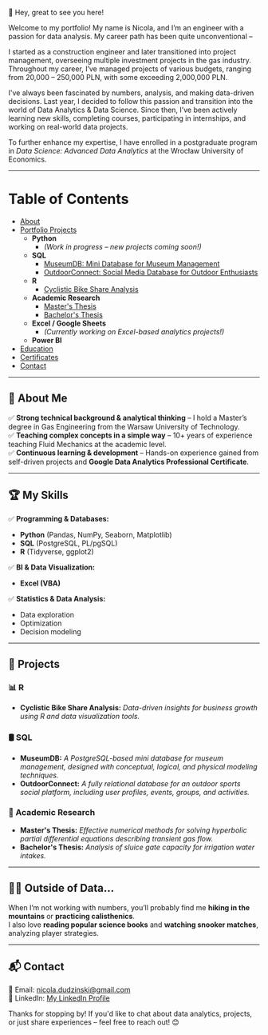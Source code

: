 
👋 Hey, great to see you here!

Welcome to my portfolio! My name is Nicola, and I’m an engineer with a passion for data analysis. My career path has been quite unconventional – 

I started as a construction engineer and later transitioned into project management, overseeing multiple investment projects in the gas industry. 
Throughout my career, I’ve managed projects of various budgets, ranging from 20,000 – 250,000 PLN, with some exceeding 2,000,000 PLN.

I've always been fascinated by numbers, analysis, and making data-driven decisions. Last year, I decided to follow this passion and transition into the 
world of Data Analytics & Data Science. Since then, I’ve been actively learning new skills, completing courses, participating in internships, and working 
on real-world data projects.

To further enhance my expertise, I have enrolled in a postgraduate program in *Data Science: Advanced Data Analytics* at the Wrocław University of Economics.

---

# Table of Contents

- [About](#about)
- [Portfolio Projects](#portfolio-projects)
  - **Python**
    - *(Work in progress – new projects coming soon!)*
  - **SQL**
    - [MuseumDB: Mini Database for Museum Management](#museumdb-mini-database-for-museum-management)
    - [OutdoorConnect: Social Media Database for Outdoor Enthusiasts](#outdoorconnect-social-media-database-for-outdoor-enthusiasts)
  - **R**
    - [Cyclistic Bike Share Analysis](#cyclistic-bike-share-analysis)
  - **Academic Research**
    - [Master's Thesis](#masters-thesis)
    - [Bachelor's Thesis](#bachelors-thesis)
  - **Excel / Google Sheets**
    - *(Currently working on Excel-based analytics projects!)*
  - **Power BI**
- [Education](#education)
- [Certificates](#certificates)
- [Contact](#contact)

---

## 📌 About Me

✅ **Strong technical background & analytical thinking** – I hold a Master’s degree in Gas Engineering from the Warsaw University of Technology.  
✅ **Teaching complex concepts in a simple way** – 10+ years of experience teaching Fluid Mechanics at the academic level.  
✅ **Continuous learning & development** – Hands-on experience gained from self-driven projects and **Google Data Analytics Professional Certificate**.  

---

## 🏆 My Skills

✅ **Programming & Databases:**  
   - **Python** (Pandas, NumPy, Seaborn, Matplotlib)  
   - **SQL** (PostgreSQL, PL/pgSQL)  
   - **R** (Tidyverse, ggplot2)  

✅ **BI & Data Visualization:**  
   - **Excel (VBA)**  

✅ **Statistics & Data Analysis:**  
   - Data exploration  
   - Optimization  
   - Decision modeling  

---

## 🚀 Projects

### **📊 R**
- **Cyclistic Bike Share Analysis:** *Data-driven insights for business growth using R and data visualization tools.*

### **🛢️ SQL**
- **MuseumDB:** *A PostgreSQL-based mini database for museum management, designed with conceptual, logical, and physical modeling techniques.*
- **OutdoorConnect:** *A fully relational database for an outdoor sports social platform, including user profiles, events, groups, and activities.*

### **📖 Academic Research**
- **Master's Thesis:** *Effective numerical methods for solving hyperbolic partial differential equations describing transient gas flow.*
- **Bachelor's Thesis:** *Analysis of sluice gate capacity for irrigation water intakes.*

---

## 🏋️‍♂️ Outside of Data…

When I’m not working with numbers, you’ll probably find me **hiking in the mountains** or **practicing calisthenics**.  
I also love **reading popular science books** and **watching snooker matches**, analyzing player strategies.  

---

## 📬 Contact

📧 Email: nicola.dudzinski@gmail.com  
💼 LinkedIn: [My LinkedIn Profile](https://www.linkedin.com/in/nicola-dudzinski/)  

Thanks for stopping by! If you'd like to chat about data analytics, projects, or just share experiences – feel free to reach out! 😊
